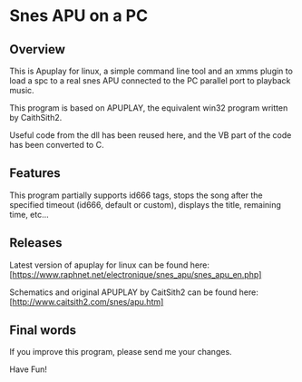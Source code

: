 # Snes APU on a PC

## Overview
This is Apuplay for linux, a simple command line
tool and an xmms plugin to load a spc to a real 
snes APU connected to the PC parallel port to 
playback music.

This program is based on APUPLAY, the equivalent
win32 program written by CaithSith2.

Useful code from the dll has been reused here, and
the VB part of the code has been converted to C. 

## Features
This program partially supports id666 tags, stops the song
after the specified timeout (id666, default or custom), displays
the title, remaining time, etc...

## Releases
Latest version of apuplay for linux can be found here:
[https://www.raphnet.net/electronique/snes_apu/snes_apu_en.php]

Schematics and original APUPLAY by CaitSith2 can be found here:
[http://www.caitsith2.com/snes/apu.htm]

## Final words
If you improve this program, please send me your changes.

Have Fun!

